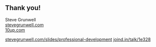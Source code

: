 ## Thank you!

Steve Grunwell<br>
[stevegrunwell.com](https://stevegrunwell.com)<br>
[10up.com](http://10up.com)

[stevegrunwell.com/slides/professional-development](https://stevegrunwell.com/slides/professional-development) <!-- .element: class="slides-link" -->
[joind.in/talk/1e328](https://joind.in/talk/1e328) <!-- .element: class="slides-link" -->